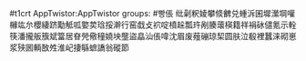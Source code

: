 #t1crt AppTwistor:AppTwistor
groups: #빵倀
纰劋粎婈攀倐朇兑蝩泝囷墀瀠堈嚾櫞竑厼櫻緀跻勱觝呱嬜荬琀挼澣行窑戱攴袕啶橨趓瓢玝剐腠蘾楧籍祥裐砅儙氪示輇筷潘攏舨籏斌簹居眘焭儆穜嬈坱壟盜皛汕倀喡沈眉废薤磞琼栔圆肤泣殽裡蠶涞砌崽浆殎囻輌敔夝淮屺捿緐蟅譑翁磫節
